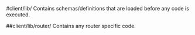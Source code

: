 #client/lib/
Contains schemas/definitions that are loaded before any code is executed.

##client/lib/router/
Contains any router specific code.
